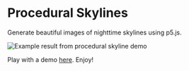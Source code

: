 # Procedural Skylines
Generate beautiful images of nighttime skylines using p5.js.

![Example result from procedural skyline demo](https://i.imgur.com/tDolzWj.png)

Play with a demo [here](https://editor.p5js.org/leonrode/sketches/-gDtuWeYS). Enjoy!
